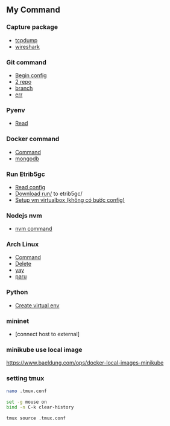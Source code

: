 ## My Command

### Capture package

- [tcpdump](./tcpdump_wireshark/tcpdump.md)
- [wireshark](./tcpdump_wireshark/wireshark.md)

### Git command

- [Begin config](./git_command/begin_config.md)
- [2 repo](./git_command/2_repo.md)
- [branch](./git_command/branch.md)
- [err](./git_command/err.md)

### Pyenv

- [Read](https://gist.github.com/trongnghia203/9cc8157acb1a9faad2de95c3175aa875)

### Docker command

- [Command](./docker_command/README.md)
- [mongodb](./docker_command/mongodb.md)

### Run Etrib5gc

- [Read config](./run%20etrib5gc/readme.md)
- [Download run/](./run%20etrib5gc/run/) to etrib5gc/
- [Setup vm virtualbox (không có bước config)](./run%20etrib5gc/setup_vms.md)

### Nodejs nvm

- [nvm command](./nodejs/nvm%20command.md)

### Arch Linux

- [Command](./arch_linux/command.md)
- [Delete](./arch_linux/delete_pkg.md)
- [yay](./arch_linux/packed%20AUR%20helper%20yay.md)
- [paru](./arch_linux/packed%20AUR%20helper%20paru.md)

### Python

- [Create virtual env](./python/python-virtualenv.md)

### mininet

- [connect host to external]

### minikube use local image

https://www.baeldung.com/ops/docker-local-images-minikube

### setting tmux
```bash
nano .tmux.conf
```
```bash
set -g mouse on
bind -n C-k clear-history
```
```bash
tmux source .tmux.conf
```
